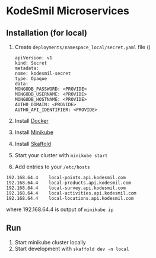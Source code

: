 # KodeSmil Microservices

## Installation (for local)

1. Create `deployments/namespace_local/secret.yaml` file ()
    
    ```
    apiVersion: v1
    kind: Secret
    metadata:
    name: kodesmil-secret
    type: Opaque
    data:
    MONGODB_PASSWORD: <PROVIDE>
    MONGODB_USERNAME: <PROVIDE>
    MONGODB_HOSTNAME: <PROVIDE>
    AUTH0_DOMAIN: <PROVIDE>
    AUTH0_API_IDENTIFIER: <PROVIDE>
    ```

2. Install [Docker](https://www.docker.com/products/docker-desktop)
3. Install [Minikube](https://kubernetes.io/docs/tasks/tools/install-minikube/)
4. Install [Skaffold](https://skaffold.dev/docs/install/)
5. Start your cluster with `minikube start`
5. Add entries to your `/etc/hosts`

```
192.168.64.4    local-points.api.kodesmil.com
192.168.64.4    local-products.api.kodesmil.com
192.168.64.4    local-survey.api.kodesmil.com
192.168.64.4    local-activities.api.kodesmil.com
192.168.64.4    local-locations.api.kodesmil.com
```

where 192.168.64.4 is output of `minikube ip`

## Run

1. Start minikube cluster locally
2. Start development with `skaffold dev -n local`